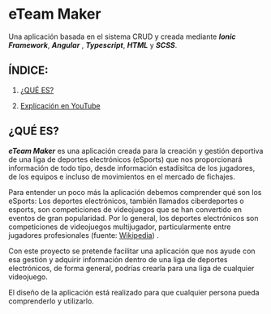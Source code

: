 # eTeam Maker
Una aplicación basada en el sistema CRUD y creada mediante ***Ionic Framework***, ***Angular*** , ***Typescript***, ***HTML*** y ***SCSS***.

## ÍNDICE: 
1. [¿QUÉ ES?](#qué-es)

5. [Explicación en YouTube](#explicación-en-youtube)

## ¿QUÉ ES?

***eTeam Maker*** es una aplicación creada para la creación y gestión deportiva de una liga de deportes electrónicos (eSports) que nos proporcionará información de todo tipo, desde información estadísitca de los jugadores, de los equipos e incluso de movimientos en el mercado de fichajes.

Para entender un poco más la aplicación debemos comprender qué son los eSports:
Los deportes electrónicos, también llamados ciberdeportes o esports, son competiciones de videojuegos que se han convertido en eventos de gran popularidad. Por lo general, los deportes electrónicos son competiciones de videojuegos multijugador, particularmente entre jugadores profesionales (fuente: [Wikipedia](https://es.wikipedia.org/wiki/Deportes_electr%C3%B3nicos)) .

Con este proyecto se pretende facilitar una aplicación que nos ayude con esa gestión y adquirir información dentro de una liga de deportes electrónicos, de forma general, podrías crearla para una liga de cualquier videojuego.

El diseño de la aplicación está realizado para que cualquier persona pueda comprenderlo y utilizarlo.

